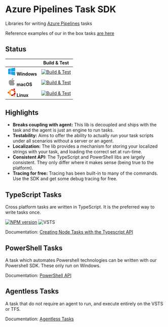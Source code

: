 
# Azure Pipelines Task SDK

Libraries for writing [Azure Pipelines](https://azure.microsoft.com/en-us/services/devops/pipelines/) tasks

Reference examples of our in the box tasks [are here](https://github.com/Microsoft/vsts-tasks)

## Status

|   | Build & Test |
|---|:-----:|
|![Win-x64](res/win_med.png) **Windows**|[![Build & Test][win-build-badge]][build]| 
|![macOS](res/apple_med.png) **macOS**|[![Build & Test][macOS-build-badge]][build]| 
|![Linux-x64](res/ubuntu_med.png) **Linux**|[![Build & Test][linux-build-badge]][build]|

[win-build-badge]: https://dev.azure.com/mseng/PipelineTools/_apis/build/status/azure-pipelines-task-lib-ci?branchName=master&jobname=windows
[macOS-build-badge]: https://dev.azure.com/mseng/PipelineTools/_apis/build/status/azure-pipelines-task-lib-ci?branchName=master&jobname=macOS
[linux-build-badge]: https://dev.azure.com/mseng/PipelineTools/_apis/build/status/azure-pipelines-task-lib-ci?branchName=master&jobname=linux
[build]: https://dev.azure.com/mseng/PipelineTools/_build/latest?definitionId=7623

## Highlights

 * __Breaks coupling with agent:__  This lib is decoupled and ships with the task and the agent is just an engine to run tasks.
 * __Testability:__ Aims to offer the ability to actually run your task scripts under all scenarios without a server or an agent.
 * __Localization:__ The lib provides a mechanism for storing your localized strings with your task, and loading the correct set at run-time.
 * __Consistent API:__ The TypeScript and PowerShell libs are largely consistent. They only differ where it makes sense (being true to the platform).
 * __Tracing for free:__ Tracing has been built-in to many of the commands. Use the SDK and get some debug tracing for free.

## TypeScript Tasks

Cross platform tasks are written in TypeScript.  It is the preferred way to write tasks once.

[![NPM version][npm-lib-image]][npm-lib-url] ![VSTS](https://mseng.visualstudio.com/DefaultCollection/_apis/public/build/definitions/b924d696-3eae-4116-8443-9a18392d8544/2553/badge)

Documentation: [Creating Node Tasks with the Typescript API](node/README.md)

## PowerShell Tasks

A task which automates Powershell technologies can be written with our Powershell SDK.  These only run on Windows.

Documentation: [PowerShell API](powershell/Docs/README.md)

## Agentless Tasks

A task that do not require an agent to run, and execute entirely on the VSTS or TFS. 

Documentation: [Agentless Tasks](https://github.com/Microsoft/vsts-tasks/blob/master/docs/authoring/servertaskauthoring.md)

[npm-lib-image]: https://img.shields.io/npm/v/azure-pipelines-task-lib.svg?style=flat
[npm-lib-url]: https://www.npmjs.com/package/azure-pipelines-task-lib
[npm-sdk-image]: https://img.shields.io/npm/v/vsts-task-sdk.svg?style=flat
[npm-sdk-url]: https://www.npmjs.com/package/vsts-task-sdk
